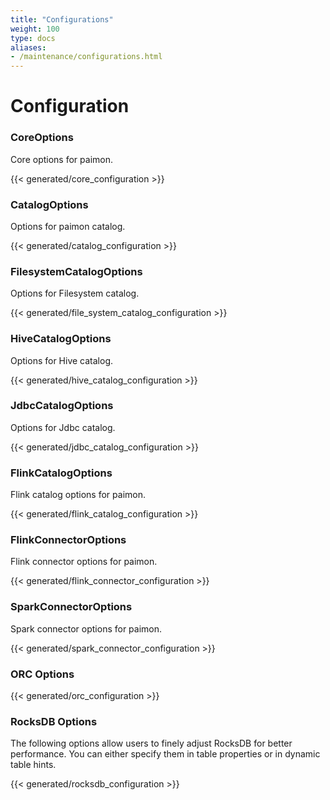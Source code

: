 ```yaml
---
title: "Configurations"
weight: 100
type: docs
aliases:
- /maintenance/configurations.html
---
```

<!--
Licensed to the Apache Software Foundation (ASF) under one
or more contributor license agreements.  See the NOTICE file
distributed with this work for additional information
regarding copyright ownership.  The ASF licenses this file
to you under the Apache License, Version 2.0 (the
"License"); you may not use this file except in compliance
with the License.  You may obtain a copy of the License at

  http://www.apache.org/licenses/LICENSE-2.0

Unless required by applicable law or agreed to in writing,
software distributed under the License is distributed on an
"AS IS" BASIS, WITHOUT WARRANTIES OR CONDITIONS OF ANY
KIND, either express or implied.  See the License for the
specific language governing permissions and limitations
under the License.
-->

# Configuration

### CoreOptions

Core options for paimon.

{{< generated/core_configuration >}}

### CatalogOptions

Options for paimon catalog.

{{< generated/catalog_configuration >}}

### FilesystemCatalogOptions

Options for Filesystem catalog.

{{< generated/file_system_catalog_configuration >}}

### HiveCatalogOptions

Options for Hive catalog.

{{< generated/hive_catalog_configuration >}}

### JdbcCatalogOptions

Options for Jdbc catalog.

{{< generated/jdbc_catalog_configuration >}}

### FlinkCatalogOptions

Flink catalog options for paimon.

{{< generated/flink_catalog_configuration >}}

### FlinkConnectorOptions

Flink connector options for paimon.

{{< generated/flink_connector_configuration >}}

### SparkConnectorOptions

Spark connector options for paimon.

{{< generated/spark_connector_configuration >}}

### ORC Options

{{< generated/orc_configuration >}}

### RocksDB Options

The following options allow users to finely adjust RocksDB for better performance. You can either specify them in table properties or in dynamic table hints.

{{< generated/rocksdb_configuration >}}
